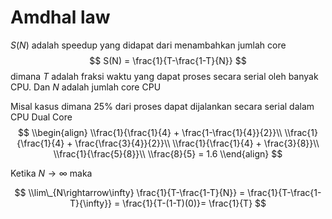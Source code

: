 # Amdhal law

$S(N)$ adalah speedup yang didapat dari menambahkan jumlah core
$$
S(N) = \frac{1}{T-\frac{1-T}{N}}
$$
dimana $T$ adalah fraksi waktu yang dapat proses secara serial oleh banyak CPU. Dan $N$ adalah jumlah core CPU

Misal kasus dimana 25% dari proses dapat dijalankan secara serial dalam CPU Dual Core
$$
\\begin{align}
\\frac{1}{\frac{1}{4} + \frac{1-\frac{1}{4}}{2}}\\
\\frac{1}{\frac{1}{4} + \frac{\frac{3}{4}}{2}}\\
\\frac{1}{\frac{1}{4} + \frac{3}{8}}\\
\\frac{1}{\frac{5}{8}}\\
\\frac{8}{5} = 1.6
\\end{align}
$$

Ketika $N \rightarrow \infty$ maka 

$$
\\lim\_{N\rightarrow\infty} \frac{1}{T-\frac{1-T}{N}} = \frac{1}{T-\frac{1-T}{\infty}} = \frac{1}{T-(1-T)(0)}= \frac{1}{T}
$$
